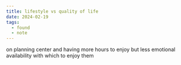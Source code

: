 ```yaml
---
title: lifestyle vs quality of life
date: 2024-02-19
tags:
  - found
  - note
---
```


on planning center and having more hours to enjoy but less emotional availability with which to enjoy them
